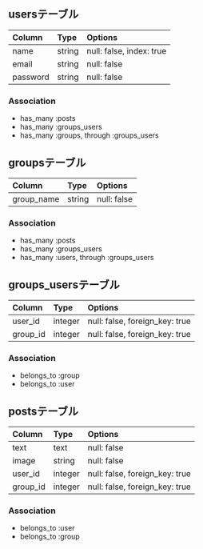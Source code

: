 ## usersテーブル

| Column  	| Type    | Options     |
| :-------	| :------ | :---------- |
| name	 	| string  | null: false, index: true |
| email 	| string  | null: false |
| password  | string  | null: false |
### Association
- has_many :posts
- has_many :groups_users
- has_many :groups, through :groups_users


## groupsテーブル

| Column  	| Type    | Options     |
| :-------	| :------ | :---------- |
| group_name| string  | null: false |


### Association
- has_many :posts
- has_many :groups_users
- has_many :users, through :groups_users

## groups_usersテーブル

| Column   | Type    | Options                        |
| :------- | :------ | :----------------------------- |
| user_id  | integer | null: false, foreign_key: true |
| group_id | integer | null: false, foreign_key: true |

### Association

- belongs_to :group
- belongs_to :user


## postsテーブル

| Column  	| Type    | Options     |
| :-------	| :------ | :---------- |
| text		| text    | null: false|
| image		| string  | null: false |
| user_id	| integer | null: false, foreign_key: true |
| group_id	| integer | null: false, foreign_key: true |

### Association
- belongs_to :user
- belongs_to :group

